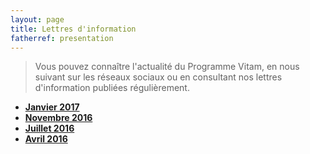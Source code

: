 ```yaml
---
layout: page
title: Lettres d'information
fatherref: presentation
---
```


>Vous pouvez connaître l'actualité du Programme Vitam, en nous suivant sur les réseaux sociaux ou en consultant nos lettres d'information publiées régulièrement.

* [**Janvier 2017**](/ressources/Newsletter/20170106_Newsletter_vitam_n4_janvier_2017.pdf)
* [**Novembre 2016**](/ressources/Newsletter/20161014_Newsletter_vitam_n3_novembre_2016.pdf)
* [**Juillet 2016**](/ressources/Newsletter/20160722_Newsletter_vitam_n2_juillet_2016.pdf)
* [**Avril 2016**](/ressources/Newsletter/20160429_Newsletter_vitam_n1_avril_2016.pdf)
